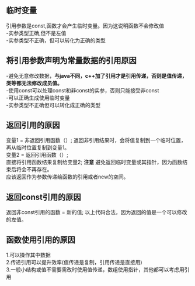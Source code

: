 ## 临时变量 ##  
引用参数是const,函数才会产生临时变量。因为这说明函数不会修改值  
-实参类型正确,但不是左值  
-实参类型不正确，但可以转化为正确的类型  

## 将引用参数声明为常量数据的引用原因 ##  
-避免无意修改数据，**与java不同，c++加了引用才是引用传递，否则是值传递，类等都无法修改成员值。**  
-使用const可以处理const和非const的实参，否则只能接受非const  
-可以正确生成使用临时变量  
-实参类型不正确但可以转化成正确的类型  

## 返回引用的原因 ##  
变量1 = 非返回引用函数（）;
返回非引用结果时，会将值复制到一个临时位置，再从临时位置复制到变量1。  
变量2 = 返回引用函数（）;  
直接将引用函数结果复制给变量2;
**注意**
避免返回临时变量或其指针，因为函数结束后将会不再存在。  
应该返回作为参数传递给函数的引用或者new的空间。  

## 返回const引用的原因 ##  
返回非const引用的函数 = 新的值;
以上代码合法，因为返回的值是一个可以修改的左值。  

## 函数使用引用的原因 ##  
1.可以操作其中数据  
2.传递引用可以提升效率(值传递是复制，引用传递是直接用)  
3.一般小结构或值不需要需改时使用值传递，数组使用指针，其他都可以考虑用引用

